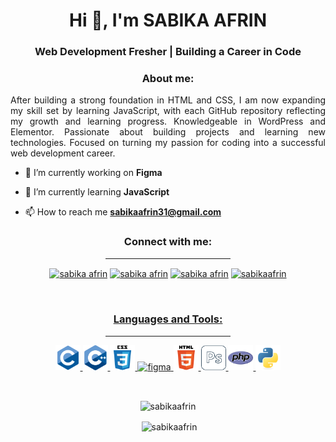 <h1 align="center">Hi 👋, I'm SABIKA AFRIN</h1>
<h3 align="center">Web Development Fresher | Building a Career in Code</h3>
<h3 align="center">About me:</h3>
<p align="justify">
After building a strong foundation in HTML and CSS, I am now expanding my skill set by learning JavaScript, with each GitHub repository reflecting my growth and learning progress. Knowledgeable in WordPress and Elementor. Passionate about building projects and learning new technologies. Focused on turning my passion for coding into a successful web development career.</p>


  
 - 🔭 I’m currently working on **Figma**
  
 - 🌱 I’m currently learning **JavaScript**
 
 - 📫 How to reach me **sabikaafrin31@gmail.com**

<div align="center">
  
<h3>Connect with me:</h3>
<hr width="200px">
<p>
<a href="https://www.linkedin.com/in/sabika-afrin-702988318/overlay/about-this-profile/?lipi=urn%3Ali%3Apage%3Ad_flagship3_profile_view_base%3B%2Fec15YCBSACJhofYinPVlw%3D%3D" target="blank"><img align="center" src="https://raw.githubusercontent.com/rahuldkjain/github-profile-readme-generator/master/src/images/icons/Social/linked-in-alt.svg" alt="sabika afrin" height="30" width="40" /></a>
<a href="https://m.me/sabika.afrin.10" target="blank"><img align="center" src="https://raw.githubusercontent.com/rahuldkjain/github-profile-readme-generator/master/src/images/icons/Social/facebook.svg" alt="sabika afrin" height="30" width="40" /></a>
<a href="https://leetcode.com/u/STyc5ID6Lc/#:~:text=Premium-,Sabika%20Afrin,-STyc5ID6Lc" target="blank"><img align="center" src="https://raw.githubusercontent.com/rahuldkjain/github-profile-readme-generator/master/src/images/icons/Social/leet-code.svg" alt="sabika afrin" height="30" width="40" /></a>
<a href="https://discord.gg/sabikaafrin" target="blank"><img align="center" src="https://raw.githubusercontent.com/rahuldkjain/github-profile-readme-generator/master/src/images/icons/Social/discord.svg" alt="sabikaafrin" height="30" width="40" /></a>
</p>
</div>
<br>
<div align="center">
<h3><u>Languages and Tools:</u></h3>
<hr width="200px">
<p> <a href="https://www.cprogramming.com/" target="_blank" rel="noreferrer"> <img src="https://raw.githubusercontent.com/devicons/devicon/master/icons/c/c-original.svg" alt="c" width="40" height="40"/> </a> <a href="https://www.w3schools.com/cpp/" target="_blank" rel="noreferrer"> <img src="https://raw.githubusercontent.com/devicons/devicon/master/icons/cplusplus/cplusplus-original.svg" alt="cplusplus" width="40" height="40"/> </a> <a href="https://www.w3schools.com/css/" target="_blank" rel="noreferrer"> <img src="https://raw.githubusercontent.com/devicons/devicon/master/icons/css3/css3-original-wordmark.svg" alt="css3" width="40" height="40"/> </a> <a href="https://www.figma.com/" target="_blank" rel="noreferrer"> <img src="https://www.vectorlogo.zone/logos/figma/figma-icon.svg" alt="figma" width="40" height="40"/> </a> <a href="https://www.w3.org/html/" target="_blank" rel="noreferrer"> <img src="https://raw.githubusercontent.com/devicons/devicon/master/icons/html5/html5-original-wordmark.svg" alt="html5" width="40" height="40"/> </a> <a href="https://www.photoshop.com/en" target="_blank" rel="noreferrer"> <img src="https://raw.githubusercontent.com/devicons/devicon/master/icons/photoshop/photoshop-line.svg" alt="photoshop" width="40" height="40"/> </a> <a href="https://www.php.net" target="_blank" rel="noreferrer"> <img src="https://raw.githubusercontent.com/devicons/devicon/master/icons/php/php-original.svg" alt="php" width="40" height="40"/> </a> <a href="https://www.python.org" target="_blank" rel="noreferrer"> <img src="https://raw.githubusercontent.com/devicons/devicon/master/icons/python/python-original.svg" alt="python" width="40" height="40"/> </a> </p>
</div>
<br>
<p align="center"><img align="center" src="https://github-readme-stats.vercel.app/api/top-langs?username=sabikaafrin&show_icons=true&locale=en&layout=compact" alt="sabikaafrin" /></p>
<p align="center">&nbsp;<img align="center" src="https://github-readme-stats.vercel.app/api?username=sabikaafrin&show_icons=true&locale=en" alt="sabikaafrin" /></p>


